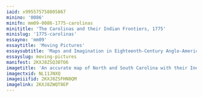 ```yaml
---
iaid: x995575758805867
minino: '0086'
minifn: mm09-0086-1775-carolinas
minititle: 'The Carolinas and their Indian Frontiers, 1775'
minislug: '1775-carolinas'
essayno: 'mm09'
essaytitle: 'Moving Pictures'
essaysubtitle: 'Maps and Imagination in Eighteenth-Century Anglo-America'
essayslug: moving-pictures
manifest: 2KXJ8ZSQ38TO6
imagetitle: 'An accurate map of North and South Carolina with their Indian frontiers shewing in a distinct manner all the mountains, rivers, swamps, marshes, bays,...'
imagectxid: NL11JNXQ
imageiiifid: 2KXJ8ZSFHN8QM
imagelink: 2KXJ8ZWQT8EP
---
```



